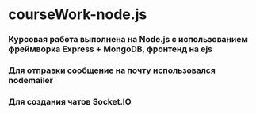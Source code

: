 # courseWork-node.js
### Курсовая работа выполнена на Node.js с использованием фреймворка Express + MongoDB, фронтенд на ejs 

### Для отправки сообщение на почту использовался nodemailer

### Для создания чатов Socket.IO
